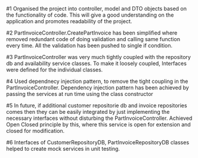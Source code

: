 
#1 Organised the project into controller, model and DTO objects based on the functionality of code. This will give a good understanding on the application 
and promotes readability of the project.

#2 PartInvoiceController.CreatePartInvoice has been simplified where removed redundant code of doing validation and calling same function every time.
All the validation has been pushed to single if condition.

#3 PartInvoiceController was very much tightly coupled with the repository db and availability service classes.
To make it loosely coupled, Interfaces were defined for the individual classes.

#4 Used dependnecy injection pattern, to remove the tight coupling in the PartInvoiceController.
Dependency injection pattern has been achieved by passing the services at run time using the class constructor

#5 In future, if additional customer repositorie db and invoice repositories comes then they can be easily integrated by just implementing the necessary interfaces
without disturbing the PartInvoiceController. Achieved Open Closed principle by this, where this service is open for extension and closed for modification.

#6 Interfaces of CustomerRepositoryDB, PartInvoiceRepositoryDB classes helped to create mock services in unit testing. 

